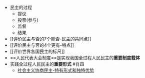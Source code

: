 - 民主的过程 
	- 提议
	- 投票(参与)
	- 监督
	- 结果
- [[评价民主与否的7个能否-民主的共同点]]
- [[评价民主与否的4个更有-特点]]
- [[评价世界各国民主的标尺]]
- ==人民代表大会制度==是实现我国全过程人民民主的**重要制度载体**
- 实践全过程人民民主的**重要形式** #肖四
	- [社会主义协商民主-特有形式和独特优势](社会主义协商民主-特有形式和独特优势.md)